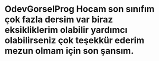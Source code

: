 # OdevGorselProg Hocam  son sınıfım çok fazla dersim var biraz eksikliklerim olabilir yardımcı olabilirseniz çok teşekkür ederim mezun olmam için son şansım.
